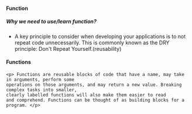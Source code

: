 #### Function 
  ##### Why we need to use/learn function?
 

  - A key principle to consider when developing your applications is to not repeat code unnecessarily. 
     This is commonly known as the DRY principle: Don't Repeat Yourself.(reusability)
  
  
  #### Functions
  
    <p> Functions are reusable blocks of code that have a name, may take in arguments, perform some 
    operations on those arguments, and may return a new value. Breaking complex tasks into smaller, 
    clearly labelled functions will also make them easier to read
    and comprehend. Functions can be thought of as building blocks for a program. </p>
